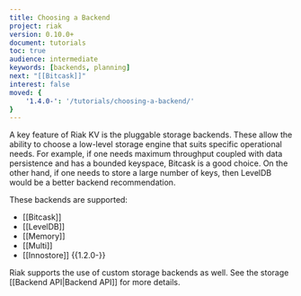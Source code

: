 ```yaml
---
title: Choosing a Backend
project: riak
version: 0.10.0+
document: tutorials
toc: true
audience: intermediate
keywords: [backends, planning]
next: "[[Bitcask]]"
interest: false
moved: {
    '1.4.0-': '/tutorials/choosing-a-backend/'
}
---
```


A key feature of Riak KV is the pluggable storage backends. These allow the
ability to choose a low-level storage engine that suits specific operational
needs. For example, if one needs maximum throughput coupled with data
persistence and has a bounded keyspace, Bitcask is a good choice. On the other hand, if one needs to store a large number of keys, then LevelDB would be a better backend recommendation.

These backends are supported:

* [[Bitcask]]
* [[LevelDB]]
* [[Memory]]
* [[Multi]]
* [[Innostore]] {{1.2.0-}}

Riak supports the use of custom storage backends as well. See the storage [[Backend API|Backend API]] for more details.
